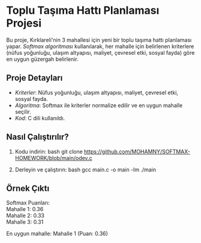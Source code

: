 # Toplu Taşıma Hattı Planlaması Projesi

Bu proje, Kırklareli'nin 3 mahallesi için yeni bir toplu taşıma hattı planlaması yapar. *Softmax algoritması* kullanılarak, her mahalle için belirlenen kriterlere (nüfus yoğunluğu, ulaşım altyapısı, maliyet, çevresel etki, sosyal fayda) göre en uygun güzergah belirlenir.

## Proje Detayları
- *Kriterler*: Nüfus yoğunluğu, ulaşım altyapısı, maliyet, çevresel etki, sosyal fayda.
- *Algoritma*: Softmax ile kriterler normalize edilir ve en uygun mahalle seçilir.
- *Kod*: C dili kullanıldı.

## Nasıl Çalıştırılır?
1. Kodu indirin:
   bash
   git clone https://github.com/MOHAMNY/SOFTMAX-HOMEWORK/blob/main/odev.c
   
2. Derleyin ve çalıştırın:
   bash
   gcc main.c -o main -lm
   ./main
   

## Örnek Çıktı

Softmax Puanları:  
Mahalle 1: 0.36  
Mahalle 2: 0.33  
Mahalle 3: 0.31  

En uygun mahalle: Mahalle 1 (Puan: 0.36)
